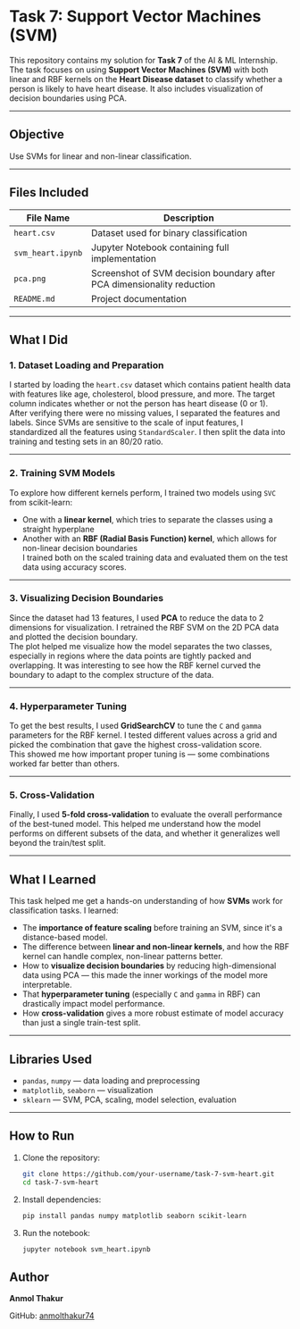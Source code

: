 # Task 7: Support Vector Machines (SVM)

This repository contains my solution for **Task 7** of the AI & ML Internship. The task focuses on using **Support Vector Machines (SVM)** with both linear and RBF kernels on the **Heart Disease dataset** to classify whether a person is likely to have heart disease. It also includes visualization of decision boundaries using PCA.

---

## Objective

Use SVMs for linear and non-linear classification.

---

## Files Included

| File Name        | Description                                                          |
|------------------|----------------------------------------------------------------------|
| `heart.csv`      | Dataset used for binary classification                               |
| `svm_heart.ipynb`| Jupyter Notebook containing full implementation                      |
| `pca.png`        | Screenshot of SVM decision boundary after PCA dimensionality reduction |
| `README.md`      | Project documentation                                                |

---

## What I Did

### 1. Dataset Loading and Preparation  
I started by loading the `heart.csv` dataset which contains patient health data with features like age, cholesterol, blood pressure, and more. The target column indicates whether or not the person has heart disease (0 or 1).  
After verifying there were no missing values, I separated the features and labels. Since SVMs are sensitive to the scale of input features, I standardized all the features using `StandardScaler`. I then split the data into training and testing sets in an 80/20 ratio.

---

### 2. Training SVM Models  
To explore how different kernels perform, I trained two models using `SVC` from scikit-learn:  
- One with a **linear kernel**, which tries to separate the classes using a straight hyperplane  
- Another with an **RBF (Radial Basis Function) kernel**, which allows for non-linear decision boundaries  
I trained both on the scaled training data and evaluated them on the test data using accuracy scores.

---

### 3. Visualizing Decision Boundaries  
Since the dataset had 13 features, I used **PCA** to reduce the data to 2 dimensions for visualization. I retrained the RBF SVM on the 2D PCA data and plotted the decision boundary.  
The plot helped me visualize how the model separates the two classes, especially in regions where the data points are tightly packed and overlapping. It was interesting to see how the RBF kernel curved the boundary to adapt to the complex structure of the data.

---

### 4. Hyperparameter Tuning  
To get the best results, I used **GridSearchCV** to tune the `C` and `gamma` parameters for the RBF kernel. I tested different values across a grid and picked the combination that gave the highest cross-validation score.  
This showed me how important proper tuning is — some combinations worked far better than others.

---

### 5. Cross-Validation  
Finally, I used **5-fold cross-validation** to evaluate the overall performance of the best-tuned model. This helped me understand how the model performs on different subsets of the data, and whether it generalizes well beyond the train/test split.

---

## What I Learned

This task helped me get a hands-on understanding of how **SVMs** work for classification tasks. I learned:

- The **importance of feature scaling** before training an SVM, since it's a distance-based model.
- The difference between **linear and non-linear kernels**, and how the RBF kernel can handle complex, non-linear patterns better.
- How to **visualize decision boundaries** by reducing high-dimensional data using PCA — this made the inner workings of the model more interpretable.
- That **hyperparameter tuning** (especially `C` and `gamma` in RBF) can drastically impact model performance.
- How **cross-validation** gives a more robust estimate of model accuracy than just a single train-test split.

---

## Libraries Used

- `pandas`, `numpy` — data loading and preprocessing
- `matplotlib`, `seaborn` — visualization
- `sklearn` — SVM, PCA, scaling, model selection, evaluation

---

## How to Run

1. Clone the repository:
   ```bash
   git clone https://github.com/your-username/task-7-svm-heart.git
   cd task-7-svm-heart

2. Install dependencies:
   ```bash
   pip install pandas numpy matplotlib seaborn scikit-learn

4. Run the notebook:
   ```bash
   jupyter notebook svm_heart.ipynb

## Author

**Anmol Thakur**

GitHub: [anmolthakur74](https://github.com/anmolthakur74/)

